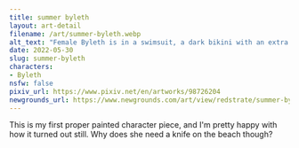 ```yaml
---
title: summer byleth
layout: art-detail
filename: /art/summer-byleth.webp
alt_text: "Female Byleth is in a swimsuit, a dark bikini with an extra belt and holding a knife. She is looking down at the viewer. She has dark blue hair, pale skin and bright blue eyes. She has a flower tucked in her hair."
date: 2022-05-30
slug: summer-byleth
characters:
- Byleth
nsfw: false
pixiv_url: https://www.pixiv.net/en/artworks/98726204
newgrounds_url: https://www.newgrounds.com/art/view/redstrate/summer-byleth
---
```

This is my first proper painted character piece, and I'm pretty happy with how it turned out still. Why does she need a knife on the beach though?

